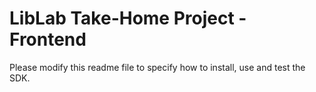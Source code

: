 # LibLab Take-Home Project - Frontend

Please modify this readme file to specify how to install, use and test the SDK.
